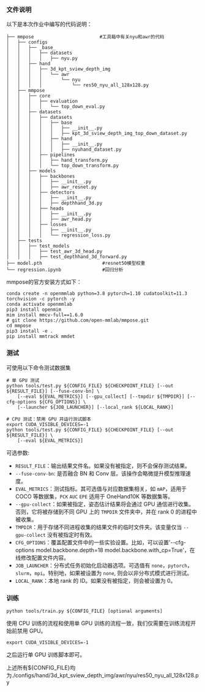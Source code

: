 ### 文件说明

以下是本次作业中编写的代码说明：

```ABAP
├── mmpose       				  #工具箱中有关nyu和awr的代码
│   ├── configs
│   │   ├── _base_
│   │   │   ├── datasets
│   │   │   │   ├── nyu.py
│   │   ├── hand
│   │   │   ├── 3d_kpt_sview_depth_img
│   │   │   │   └── awr
│   │   │   │       └── nyu
│   │   │   │           └── res50_nyu_all_128x128.py
│   ├── mmpose
│   │   ├── core
│   │   │   ├── evaluation
│   │   │   │   └── top_down_eval.py
│   │   ├── datasets
│   │   │   ├── datasets
│   │   │   │   ├── base
│   │   │   │   │   ├── __init__.py
│   │   │   │   │   ├── kpt_3d_sview_depth_img_top_down_dataset.py
│   │   │   │   ├── hand
│   │   │   │   │   ├── __init__.py
│   │   │   │   │   ├── nyuhand_dataset.py
│   │   │   ├── pipelines
│   │   │   │   ├── hand_transform.py
│   │   │   │   └── top_down_transform.py
│   │   ├── models
│   │   │   ├── backbones
│   │   │   │   ├── __init__.py
│   │   │   │   ├── awr_resnet.py
│   │   │   ├── detectors
│   │   │   │   ├── __init__.py
│   │   │   │   ├── depthhand_3d.py
│   │   │   ├── heads
│   │   │   │   ├── __init__.py
│   │   │   │   ├── awr_head.py
│   │   │   ├── losses
│   │   │   │   ├── __init__.py
│   │   │   │   └── regression_loss.py
│   ├── tests
│   │   ├── test_models
│   │   │   ├── test_awr_3d_head.py
│   │   │   ├── test_depthhand_3d_forward.py
├── model.pth                      #resnet50模型权重
└── regression.ipynb			   #回归分析
```

mmpose的官方安装方式如下：

```shell
conda create -n openmmlab python=3.8 pytorch=1.10 cudatoolkit=11.3 torchvision -c pytorch -y
conda activate openmmlab
pip3 install openmim
mim install mmcv-full==1.6.0
# git clone https://github.com/open-mmlab/mmpose.git
cd mmpose
pip3 install -e .
pip install mmtrack mmdet
```

### 测试

可使用以下命令测试数据集

```shell
# 单 GPU 测试
python tools/test.py ${CONFIG_FILE} ${CHECKPOINT_FILE} [--out ${RESULT_FILE}] [--fuse-conv-bn] \
    [--eval ${EVAL_METRICS}] [--gpu_collect] [--tmpdir ${TMPDIR}] [--cfg-options ${CFG_OPTIONS}] \
    [--launcher ${JOB_LAUNCHER}] [--local_rank ${LOCAL_RANK}]

# CPU 测试：禁用 GPU 并运行测试脚本
export CUDA_VISIBLE_DEVICES=-1
python tools/test.py ${CONFIG_FILE} ${CHECKPOINT_FILE} [--out ${RESULT_FILE}] \
    [--eval ${EVAL_METRICS}]
```

可选参数:

- `RESULT_FILE`：输出结果文件名。如果没有被指定，则不会保存测试结果。
- `--fuse-conv-bn`: 是否融合 BN 和 Conv 层。该操作会略微提升模型推理速度。
- `EVAL_METRICS`：测试指标。其可选值与对应数据集相关，如 `mAP`，适用于 COCO 等数据集，`PCK` `AUC` `EPE` 适用于 OneHand10K 等数据集等。
- `--gpu-collect`：如果被指定，姿态估计结果将会通过 GPU 通信进行收集。否则，它将被存储到不同 GPU 上的 `TMPDIR` 文件夹中，并在 rank 0 的进程中被收集。
- `TMPDIR`：用于存储不同进程收集的结果文件的临时文件夹。该变量仅当 `--gpu-collect` 没有被指定时有效。
- `CFG_OPTIONS`：覆盖配置文件中的一些实验设置。比如，可以设置'--cfg-options model.backbone.depth=18 model.backbone.with_cp=True'，在线修改配置文件内容。
- `JOB_LAUNCHER`：分布式任务初始化启动器选项。可选值有 `none`，`pytorch`，`slurm`，`mpi`。特别地，如果被设置为 `none`, 则会以非分布式模式进行测试。
- `LOCAL_RANK`：本地 rank 的 ID。如果没有被指定，则会被设置为 0。

### 训练

```shell
python tools/train.py ${CONFIG_FILE} [optional arguments]
```

使用 CPU 训练的流程和使用单 GPU 训练的流程一致，我们仅需要在训练流程开始前禁用 GPU。

```shell
export CUDA_VISIBLE_DEVICES=-1
```

之后运行单 GPU 训练脚本即可。



上述所有${CONFIG_FILE}均为./configs/hand/3d_kpt_sview_depth_img/awr/nyu/res50_nyu_all_128x128.py

